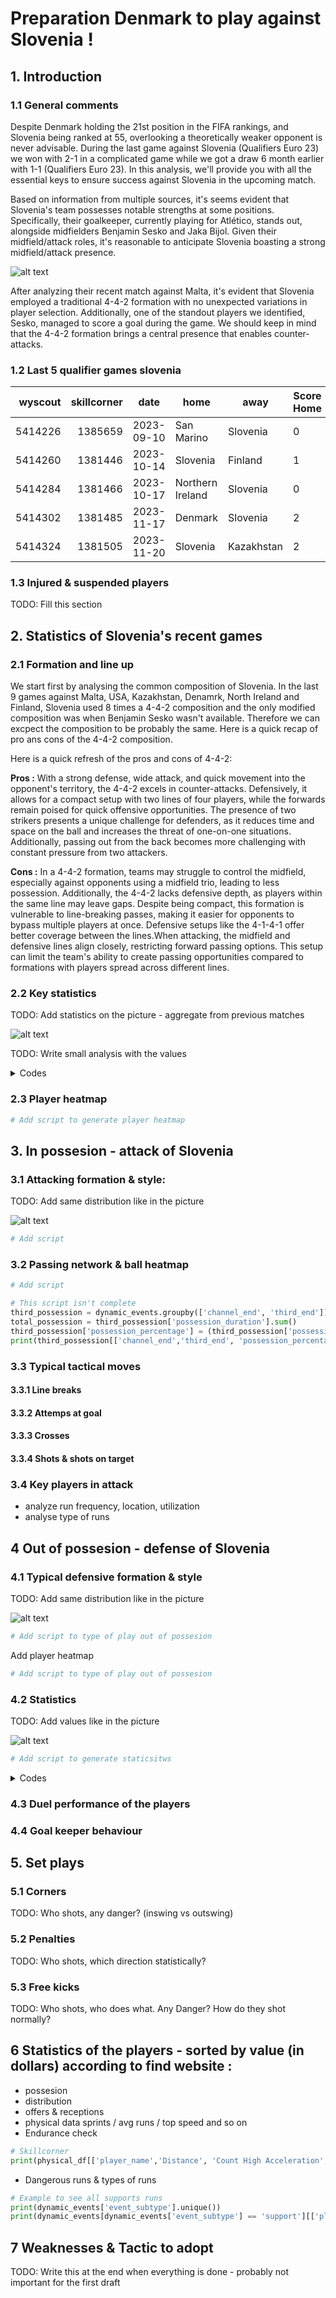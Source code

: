# Preparation Denmark to play against Slovenia !


## 1. Introduction

### 1.1 General comments 

Despite Denmark holding the 21st position in the FIFA rankings, and Slovenia being ranked at 55, overlooking a theoretically weaker opponent is never advisable. During the last game against Slovenia (Qualifiers Euro 23) we won with 2-1 in a complicated game while we got a draw 6 month earlier with 1-1 (Qualifiers Euro 23). In this analysis, we'll provide you with all the essential keys to ensure success against Slovenia in the upcoming match. 

Based on information from multiple sources, it's seems evident that Slovenia's team possesses notable strengths at some positions. Specifically, their goalkeeper, currently playing for Atlético, stands out, alongside midfielders Benjamin Sesko and Jaka Bijol. Given their midfield/attack roles, it's reasonable to anticipate Slovenia boasting a strong midfield/attack presence.

![alt text](composition.png)

After analyzing their recent match against Malta, it's evident that Slovenia employed a traditional 4-4-2 formation with no unexpected variations in player selection. Additionally, one of the standout players we identified, Sesko, managed to score a goal during the game. We should keep in mind that the 4-4-2 formation brings a central presence that enables counter-attacks. 

### 1.2 Last 5 qualifier games slovenia

| wyscout | skillcorner | date | home | away | Score Home | Score Away | Notes |
|--------:|------------:|------|------|------|------------|------------|-------|
| 5414226 | 1385659 | 2023-09-10 | San Marino | Slovenia | 0 | 4 |  |
| 5414260| 1381446 | 2023-10-14 | Slovenia | Finland | 1 | 3 |  |
| 5414284 | 1381466 | 2023-10-17 | Northern Ireland | Slovenia | 0 | 1 |  |
| 5414302 | 1381485 | 2023-11-17 | Denmark | Slovenia | 2 | 1 |  |
| 5414324 | 1381505 | 2023-11-20 | Slovenia | Kazakhstan | 2 | 1 |  |

### 1.3 Injured & suspended players

TODO: Fill this section 

## 2. Statistics of Slovenia's recent games 

### 2.1 Formation and line up 

We start first by analysing the common composition of Slovenia. In the last 9 games against Malta, USA, Kazakhstan, Denamrk, North Ireland and Finland, Slovenia used 8 times a 4-4-2 composition and the only modified composition was when Benjamin Sesko wasn't available. Therefore we can excpect the composition to be probably the same. Here is a quick recap of pro ans cons of the 4-4-2 composition.

Here is a quick refresh of the pros and cons of 4-4-2:

**Pros :** With a strong defense, wide attack, and quick movement into the opponent's territory, the 4-4-2 excels in counter-attacks. Defensively, it allows for a compact setup with two lines of four players, while the forwards remain poised for quick offensive opportunities. The presence of two strikers presents a unique challenge for defenders, as it reduces time and space on the ball and increases the threat of one-on-one situations. Additionally, passing out from the back becomes more challenging with constant pressure from two attackers.

**Cons :** In a 4-4-2 formation, teams may struggle to control the midfield, especially against opponents using a midfield trio, leading to less possession. Additionally, the 4-4-2 lacks defensive depth, as players within the same line may leave gaps. Despite being compact, this formation is vulnerable to line-breaking passes, making it easier for opponents to bypass multiple players at once. Defensive setups like the 4-1-4-1 offer better coverage between the lines.When attacking, the midfield and defensive lines align closely, restricting forward passing options. This setup can limit the team's ability to create passing opportunities compared to formations with players spread across different lines.

### 2.2 Key statistics

TODO: Add statistics on the picture - aggregate from previous matches 

![alt text](statistics.png)

TODO: Write small analysis with the values

<details>
<summary> Codes </summary>

##### Ball possession

```python
# add script here
def compute_value():
  reuturn 1
```

##### Attemps at Goal (on target)

```python
# add script here
def compute_value():
  reuturn 1
```

##### Total passes

```python
# add script here
def compute_value():
  reuturn 1
```

##### Pass completion

```python
# add script here
def compute_value():
  reuturn 1
```

##### Completed line breks

```python
# add script here
def compute_value():
  reuturn 1
```

##### Reception in the final third

```python
# add script here
def compute_value():
  reuturn 1
```

##### Crosses

```python
# add script here
def compute_value():
  reuturn 1
```

##### Ball progressions

```python
# add script here
def compute_value():
  reuturn 1
```

##### Defensive pressures - direct pressures

```python
# add script here
def compute_value():
  reuturn 1
```

##### Forced turnover

```python
# add script here
def compute_value():
  reuturn 1
```

##### Total distance covered

```python
# add script here
def compute_value():
  reuturn 1
```

##### High speed distance covered

```python
# add script here
def compute_value():
  reuturn 1
```

</details>



### 2.3 Player heatmap


```python
# Add script to generate player heatmap
```


## 3. In possesion - attack of Slovenia



### 3.1 Attacking formation & style:

TODO: Add same distribution like in the picture

![alt text](in.png)

```python
# Add script
```

### 3.2 Passing network & ball heatmap

```python
# Add script
```

```python
# This script isn't complete
third_possession = dynamic_events.groupby(['channel_end', 'third_end'])['possession_duration'].sum().reset_index()
total_possession = third_possession['possession_duration'].sum()
third_possession['possession_percentage'] = (third_possession['possession_duration'] / total_possession) * 100
print(third_possession[['channel_end','third_end', 'possession_percentage']])
```

### 3.3 Typical tactical moves

#### 3.3.1 Line breaks

#### 3.3.2 Attemps at goal

#### 3.3.3 Crosses

#### 3.3.4 Shots & shots on target

### 3.4 Key players in attack

- analyze run frequency, location, utilization
- analyse type of runs





## 4 Out of possesion - defense of Slovenia

### 4.1 Typical defensive formation & style


TODO: Add same distribution like in the picture

![alt text](in.png)

```python
# Add script to type of play out of possesion
```

Add player heatmap

```python
# Add script to type of play out of possesion
```

### 4.2 Statistics

TODO: Add values like in the picture

![alt text](defensive.png)

```python
# Add script to generate staticsitws
```


<details>
<summary> Codes </summary>

##### Total pressures

```python
# add script here
def compute_value():
  reuturn 1
```

##### Direct pressures

```python
# add script here
def compute_value():
  reuturn 1
```

##### Average pressures duartion

```python
# add script here
def compute_value():
  reuturn 1
```

##### Forced turnovers

```python
# add script here
def compute_value():
  reuturn 1
```

##### Ball recovery time

```python
# add script here
def compute_value():
  reuturn 1
```

##### Pusing into pressing

```python
# add script here
def compute_value():
  reuturn 1
```

##### Pushing on

```python
# add script here
def compute_value():
  reuturn 1
```

##### Pushing direction inside

```python
# add script here
def compute_value():
  reuturn 1
```

##### Pushing direction outside

```python
# add script here
def compute_value():
  reuturn 1
```

</details>

### 4.3 Duel performance of the players

### 4.4 Goal keeper behaviour

## 5. Set plays

### 5.1 Corners

TODO: Who shots, any danger? (inswing vs outswing)

### 5.2 Penalties

TODO: Who shots, which direction statistically?

### 5.3 Free kicks

TODO: Who shots, who does what. Any Danger? How do they shot normally?


## 6 Statistics of the players - sorted by value (in dollars) according to find website : 

- possesion
- distribution
- offers & receptions
- physical data sprints / avg runs / top speed and so on
- Endurance check


```python
# Skillcorner
print(physical_df[['player_name','Distance', 'Count High Acceleration','Sprinting Distance','PSV-99']])
```

- Dangerous runs & types of runs

```python
# Example to see all supports runs
print(dynamic_events['event_subtype'].unique())
print(dynamic_events[dynamic_events['event_subtype'] == 'support'][['player_name', 'time_start']])
```


## 7 Weaknesses & Tactic to adopt

TODO: Write this at the end when everything is done - probably not important for the first draft


